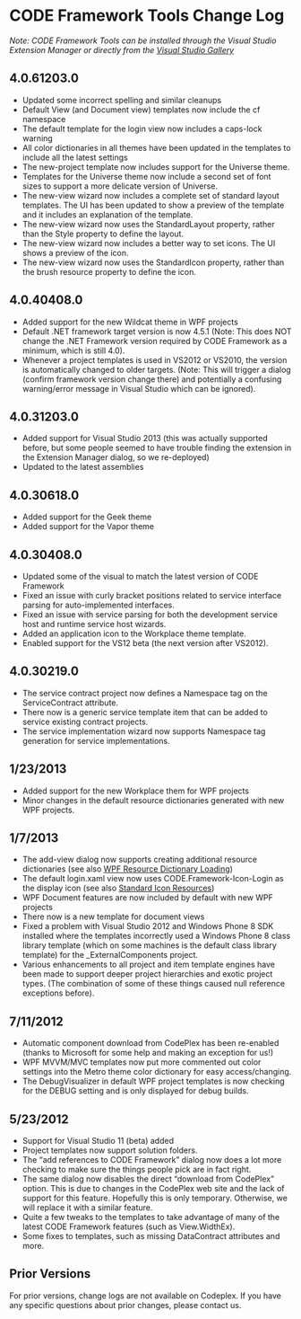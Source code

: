 # CODE Framework Tools Change Log

_Note: CODE Framework Tools can be installed through the Visual Studio Extension Manager or directly from the [Visual Studio Gallery](http://visualstudiogallery.msdn.microsoft.com/91b58827-9720-487a-930c-c19a76c0b853)_

## 4.0.61203.0

* Updated some incorrect spelling and similar cleanups
* Default View (and Document view) templates now include the cf namespace
* The default template for the login view now includes a caps-lock warning
* All color dictionaries in all themes have been updated in the templates to include all the latest settings
* The new-project template now includes support for the Universe theme.
* Templates for the Universe theme now include a second set of font sizes to support a more delicate version of Universe.
* The new-view wizard now includes a complete set of standard layout templates. The UI has been updated to show a preview of the template and it includes an explanation of the template.
* The new-view wizard now uses the StandardLayout property, rather than the Style property to define the layout.
* The new-view wizard now includes a better way to set icons. The UI shows a preview of the icon.
* The new-view wizard now uses the StandardIcon property, rather than the brush resource property to define the icon.

## 4.0.40408.0
* Added support for the new Wildcat theme in WPF projects
* Default .NET framework target version is now 4.5.1 (Note: This does NOT change the .NET Framework version required by CODE Framework as a minimum, which is still 4.0).
* Whenever a project templates is used in VS2012 or VS2010, the version is automatically changed to older targets. (Note: This will trigger a dialog (confirm framework version change there) and potentially a confusing warning/error message in Visual Studio which can be ignored).

## 4.0.31203.0
* Added support for Visual Studio 2013 (this was actually supported before, but some people seemed to have trouble finding the extension in the Extension Manager dialog, so we re-deployed)
* Updated to the latest assemblies

## 4.0.30618.0
* Added support for the Geek theme
* Added support for the Vapor theme

## 4.0.30408.0
* Updated some of the visual to match the latest version of CODE Framework
* Fixed an issue with curly bracket positions related to service interface parsing for auto-implemented interfaces.
* Fixed an issue with service parsing for both the development service host and runtime service host wizards.
* Added an application icon to the Workplace theme template.
* Enabled support for the VS12 beta (the next version after VS2012).

## 4.0.30219.0
* The service contract project now defines a Namespace tag on the ServiceContract attribute.
* There now is a generic service template item that can be added to service existing contract projects.
* The service implementation wizard now supports Namespace tag generation for service implementations.

## 1/23/2013
* Added support for the new Workplace them for WPF projects
* Minor changes in the default resource dictionaries generated with new WPF projects.

## 1/7/2013
* The add-view dialog now supports creating additional resource dictionaries (see also [WPF Resource Dictionary Loading](WPF-Resource-Dictionary-Loading))
* The default login.xaml view now uses CODE.Framework-Icon-Login as the display icon (see also [Standard Icon Resources](Standard-Icon-Resources))
* WPF Document features are now included by default with new WPF projects
* There now is a new template for document views
* Fixed a problem with Visual Studio 2012 and Windows Phone 8 SDK installed where the templates incorrectly used a Windows Phone 8 class library template (which on some machines is the default class library template) for the _ExternalComponents project.
* Various enhancements to all project and item template engines have been made to support deeper project hierarchies and exotic project types. (The combination of some of these things caused null reference exceptions before).

## 7/11/2012
* Automatic component download from CodePlex has been re-enabled (thanks to Microsoft for some help and making an exception for us!)
* WPF MVVM/MVC templates now put more commented out color settings into the Metro theme color dictionary for easy access/changing.
* The DebugVisualizer in default WPF project templates is now checking for the DEBUG setting and is only displayed for debug builds.

## 5/23/2012
* Support for Visual Studio 11 (beta) added
* Project templates now support solution folders.
* The “add references to CODE Framework” dialog now does a lot more checking to make sure the things people pick are in fact right.
* The same dialog now disables the direct “download from CodePlex” option. This is due to changes in the CodePlex web site and the lack of support for this feature. Hopefully this is only temporary. Otherwise, we will replace it with a similar feature.
* Quite a few tweaks to the templates to take advantage of many of the latest CODE Framework features (such as View.WidthEx).
* Some fixes to templates, such as missing DataContract attributes and more.
 
## Prior Versions
For prior versions, change logs are not available on Codeplex. If you have any specific questions about prior changes, please contact us.
